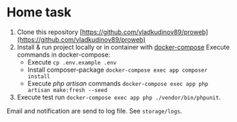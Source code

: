 # Home task #
1. Clone this repository [https://github.com/vladkudinov89/proweb](https://github.com/vladkudinov89/proweb)
2. Install & run project locally or in container with [docker-compose](https://dotsandbrackets.com/quick-intro-to-docker-compose-ru/)
Execute commands in docker-compose:
    - Execute `cp .env.example .env`
    - Install composer-package `docker-compose exec app composer install`
    - Execute _php artisan_ commands `docker-compose exec app php artisan make:fresh --seed`
3. Execute test run `docker-compose exec app php ./vendor/bin/phpunit`.

Email and notification are send to log file. See `storage/logs`.
